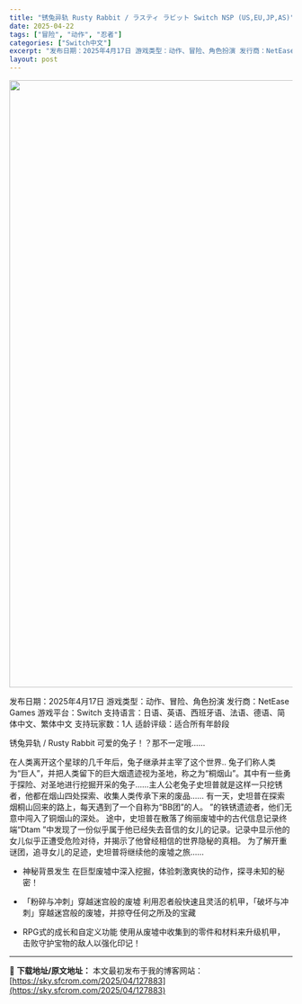 ```yaml
---
title: "锈兔异轨 Rusty Rabbit / ラスティ ラビット Switch NSP (US,EU,JP,AS)"
date: 2025-04-22
tags: ["冒险", "动作", "忍者"]
categories: ["Switch中文"]
excerpt: "发布日期：2025年4月17日 游戏类型：动作、冒险、角色扮演 发行商：NetEase Games 游戏平台：Switch 支持语言：日语、英语、西班牙语、法语、德语、简体中文、繁体中文 支持玩家数：1人 适龄评级：适合所有年龄段 锈兔异轨 / Rusty Rabbit 可爱的兔子！？那不一定哦……&hellip;"
layout: post
---
```


<img class="aligncenter size-full wp-image-127884" src="https://sky.sfcrom.com/wp-content/uploads/2025/04/2025042213380617.webp" alt="" width="1920" height="1080" />

发布日期：2025年4月17日
游戏类型：动作、冒险、角色扮演
发行商：NetEase Games
游戏平台：Switch
支持语言：日语、英语、西班牙语、法语、德语、简体中文、繁体中文
支持玩家数：1人
适龄评级：适合所有年龄段

锈兔异轨 / Rusty Rabbit
可爱的兔子！？那不一定哦……

在人类离开这个星球的几千年后，兔子继承并主宰了这个世界..
兔子们称人类为“巨人”，并把人类留下的巨大烟遗迹视为圣地，称之为“桐烟山”。其中有一些勇于探险、对圣地进行挖掘开采的兔子……主人公老兔子史坦普就是这样一只挖锈者，他都在烟山四处探索、收集人类传承下来的废品……
有一天，史坦普在探索烟桐山回来的路上，每天遇到了一个自称为“BB团”的人。 ”的铁锈遗迹者，他们无意中闯入了铜烟山的深处。
途中，史坦普在散落了绚丽废墟中的古代信息记录终端“Dtam ”中发现了一份似乎属于他已经失去音信的女儿的记录。记录中显示他的女儿似乎正遭受危险对待，并揭示了他曾经相信的世界隐秘的真相。
为了解开重谜团，追寻女儿的足迹，史坦普将继续他的废墟之旅……

- 神秘背景发生
在巨型废墟中深入挖掘，体验刺激爽快的动作，探寻未知的秘密！

- 「粉碎与冲刺」穿越迷宫般的废墟
利用忍者般快速且灵活的机甲，「破坏与冲刺」穿越迷宫般的废墟，并掠夺任何之所及的宝藏

- RPG式的成长和自定义功能
使用从废墟中收集到的零件和材料来升级机甲，击败守护宝物的敌人以强化印记！

---
📖 **下载地址/原文地址：** 本文最初发布于我的博客网站：[https://sky.sfcrom.com/2025/04/127883](https://sky.sfcrom.com/2025/04/127883)
